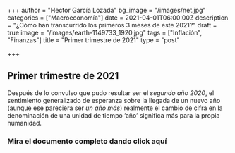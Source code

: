 +++
author = "Hector García Lozada"
bg_image = "/images/net.jpg"
categories = ["Macroeconomía"]
date = 2021-04-01T06:00:00Z
description = "¿Cómo han transcurrido los primeros 3 meses de este 2021?"
draft = true
image = "/images/earth-1149733_1920.jpg"
tags = ["Inflación", "Finanzas"]
title = "Primer trimestre de 2021"
type = "post"

+++
## Primer trimestre de 2021

Después de lo convulso que pudo resultar ser el _segundo año 2020_, el sentimiento generalizado de esperanza sobre la llegada de un nuevo año (aunque ese pareciera ser _un año más_) realmente el cambio de cifra en la denominación de una unidad de tiempo ’año’ significa más para la propia humanidad.

### Mira el documento completo dando click aquí